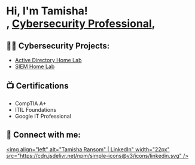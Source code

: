 <h1>Hi, I'm Tamisha! <br/><a href="https://github.com/RandomRans"></a>, <a href="https://www.linkedin.com/in/tamisha-ransom//">Cybersecurity Professional</a>, </h1>

<h2>👨‍💻 Cybersecurity Projects:</h2>

- [Active Directory Home Lab](https://github.com/RandomRans/ActiveDirectoryLab)
- [SIEM Home Lab](http://github.com/randomrans/siemlab)


<h2>📺 Certifications</h2>

- CompTIA A+
- ITIL Foundations
- Google IT Professional

<h2> 🤳 Connect with me:</h2>

[<img align="left" alt="Tamisha Ransom" | LinkedIn" width="22px" src="https://cdn.jsdelivr.net/npm/simple-icons@v3/icons/linkedin.svg" />][linkedin]

[linkedin]: https://www.linkedin.com/in/tamisha-ransom/

<!--
**joshmadakor1/joshmadakor1** is a ✨ _special_ ✨ repository because its `README.md` (this file) appears on your GitHub profile.

Here are some ideas to get you started:

- 🔭 I’m currently working on ...
- 🌱 I’m currently learning ...
- 👯 I’m looking to collaborate on ...
- 🤔 I’m looking for help with ...
- 💬 Ask me about ...
- 📫 How to reach me: ...
- 😄 Pronouns: ...
- ⚡ Fun fact: ...
-->

